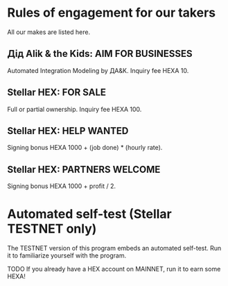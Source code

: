 # Rules of engagement for our takers

All our makes are listed here.

## Дід Alik & the Kids: AIM FOR BUSINESSES

Automated Integration Modeling by ДA&K. Inquiry fee HEXA 10.

## Stellar HEX: FOR SALE

Full or partial ownership. Inquiry fee HEXA 100.

## Stellar HEX: HELP WANTED

Signing bonus HEXA 1000 + (job done) * (hourly rate).

## Stellar HEX: PARTNERS WELCOME

Signing bonus HEXA 1000 + profit / 2.

# Automated self-test (Stellar TESTNET only)

The TESTNET version of this program embeds an automated self-test. Run it to familiarize yourself with the program. 

TODO If you already have a HEX account on MAINNET, run it to earn some HEXA!
